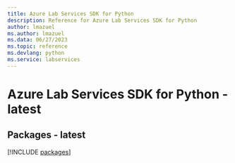 ```yaml
---
title: Azure Lab Services SDK for Python
description: Reference for Azure Lab Services SDK for Python
author: lmazuel
ms.author: lmazuel
ms.data: 06/27/2023
ms.topic: reference
ms.devlang: python
ms.service: labservices
---
```

# Azure Lab Services SDK for Python - latest
## Packages - latest
[!INCLUDE [packages](lab-services-index.md)]